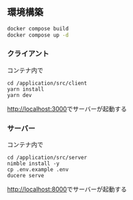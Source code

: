 ## 環境構築
```sh
docker compose build
docker compose up -d
```

### クライアント
コンテナ内で
```
cd /application/src/client
yarn install
yarn dev
```
[http://localhost:3000](http;//localhost:3000)でサーバーが起動する

### サーバー
コンテナ内で
```
cd /application/src/server
nimble install -y
cp .env.example .env
ducere serve
```
[http://localhost:8000](http;//localhost:8000)でサーバーが起動する
